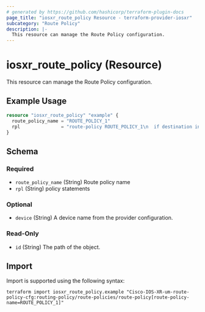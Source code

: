 ```yaml
---
# generated by https://github.com/hashicorp/terraform-plugin-docs
page_title: "iosxr_route_policy Resource - terraform-provider-iosxr"
subcategory: "Route Policy"
description: |-
  This resource can manage the Route Policy configuration.
---
```


# iosxr_route_policy (Resource)

This resource can manage the Route Policy configuration.

## Example Usage

```terraform
resource "iosxr_route_policy" "example" {
  route_policy_name = "ROUTE_POLICY_1"
  rpl               = "route-policy ROUTE_POLICY_1\n  if destination in PREFIX_SET_1 then\n    set extcommunity rt (12345:1) additive\n  endif\n  pass\nend-policy\n"
}
```

<!-- schema generated by tfplugindocs -->
## Schema

### Required

- `route_policy_name` (String) Route policy name
- `rpl` (String) policy statements

### Optional

- `device` (String) A device name from the provider configuration.

### Read-Only

- `id` (String) The path of the object.

## Import

Import is supported using the following syntax:

```shell
terraform import iosxr_route_policy.example "Cisco-IOS-XR-um-route-policy-cfg:routing-policy/route-policies/route-policy[route-policy-name=ROUTE_POLICY_1]"
```
